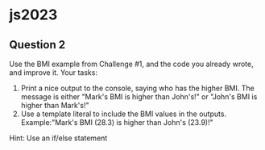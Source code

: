 # js2023

## Question 2

Use the BMI example from Challenge #1, and the code you already wrote, and improve it.
Your tasks:

1. Print a nice output to the console, saying who has the higher BMI. The message is either "Mark's BMI is higher than John's!" or "John's BMI is higher than Mark's!"
2. Use a template literal to include the BMI values in the outputs. Example:"Mark's BMI (28.3) is higher than John's (23.9)!"

Hint: Use an if/else statement
